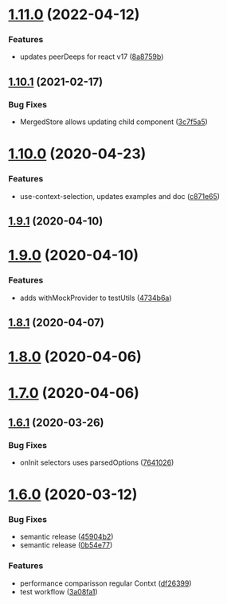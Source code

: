 # [1.11.0](https://github.com/edriang/react-connect-context-hooks/compare/v1.10.1...v1.11.0) (2022-04-12)


### Features

* updates peerDeeps for react v17 ([8a8759b](https://github.com/edriang/react-connect-context-hooks/commit/8a8759b41ac4050550ce104aba4470212747af7c))

## [1.10.1](https://github.com/edriang/react-connect-context-hooks/compare/v1.10.0...v1.10.1) (2021-02-17)


### Bug Fixes

* MergedStore allows updating child component ([3c7f5a5](https://github.com/edriang/react-connect-context-hooks/commit/3c7f5a5f7ab860538d3ae03db60735e86683cc5a))

# [1.10.0](https://github.com/edriang/react-connect-context-hooks/compare/v1.9.1...v1.10.0) (2020-04-23)


### Features

* use-context-selection, updates examples and doc ([c871e65](https://github.com/edriang/react-connect-context-hooks/commit/c871e657121766173d4f1a5c2b5be037fccaa306))

## [1.9.1](https://github.com/edriang/react-connect-context-hooks/compare/v1.9.0...v1.9.1) (2020-04-10)

# [1.9.0](https://github.com/edriang/react-connect-context-hooks/compare/v1.8.1...v1.9.0) (2020-04-10)


### Features

* adds withMockProvider to testUtils ([4734b6a](https://github.com/edriang/react-connect-context-hooks/commit/4734b6a65bd159b99a32a0834c6fdf317ab8747e))

## [1.8.1](https://github.com/edriang/react-connect-context-hooks/compare/v1.8.0...v1.8.1) (2020-04-07)

# [1.8.0](https://github.com/edriang/react-connect-context-hooks/compare/v1.7.0...v1.8.0) (2020-04-06)

# [1.7.0](https://github.com/edriang/react-connect-context-hooks/compare/v1.6.1...v1.7.0) (2020-04-06)

## [1.6.1](https://github.com/edriang/react-connect-context-hooks/compare/v1.6.0...v1.6.1) (2020-03-26)


### Bug Fixes

* onInit selectors uses parsedOptions ([7641026](https://github.com/edriang/react-connect-context-hooks/commit/7641026feece56c08fd3bc9101cd2a00a6f727b1))

# [1.6.0](https://github.com/edriang/react-connect-context-hooks/compare/v1.5.0...v1.6.0) (2020-03-12)


### Bug Fixes

* semantic release ([45904b2](https://github.com/edriang/react-connect-context-hooks/commit/45904b22604528fd9997e22592adbd92fd83400c))
* semantic release ([0b54e77](https://github.com/edriang/react-connect-context-hooks/commit/0b54e77d1013ff2d1dac509e3e5cc16abcded0bb))


### Features

* performance comparisson regular Contxt ([df26399](https://github.com/edriang/react-connect-context-hooks/commit/df263996c8e0003869c76ed983ae3a00e9eaea94))
* test workflow ([3a08fa1](https://github.com/edriang/react-connect-context-hooks/commit/3a08fa1f071f11d47f0c935d3d26a3e851b0c363))
